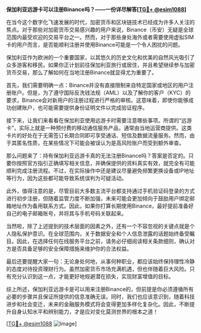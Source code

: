 **保加利亚远游卡可以注册Binance吗？——一份详尽解答[[TG💪+ @esim1088](https://t.me/s/esim1088)]**

在当今这个数字化飞速发展的时代，加密货币和区块链技术已经成为许多人关注的焦点。对于那些对加密货币交易感兴趣的用户来说，Binance（币安）无疑是全球范围内最受欢迎的交易平台之一。然而，对于那些身处海外或者需要使用虚拟SIM卡的用户而言，是否能顺利注册并使用Binance可能是一个令人困扰的问题。

保加利亚作为欧洲的一个重要国家，以其悠久的历史文化和优美的自然风光吸引了众多游客和移民。如果你正计划前往保加利亚旅行或居住，并且希望继续参与加密货币交易，那么了解如何在当地注册Binance就显得尤为重要了。

首先，我们需要明确一点：Binance并没有直接限制来自特定国家或地区的用户注册账户。但是，为了遵守国际反洗钱法规（AML）以及了解你的客户（KYC）的要求，Binance会对新用户的注册过程进行严格的审核。这意味着，即使你能够成功创建账户，也可能需要提供身份证明文件以完成验证程序。

接下来，让我们来看看在保加利亚使用远游卡时需要注意哪些事项。所谓的“远游卡”，实际上就是一种预付费的移动通信服务产品，通常由当地运营商提供。这类卡片的好处在于无需签订长期合同即可享受通话、短信及数据流量服务。然而，由于其匿名性质，在某些情况下可能会被误认为是高风险账户而受到额外审查。

那么问题来了：持有保加利亚远游卡真的无法注册Binance吗？答案是否定的。只要你按照官方指引正确填写相关信息，并确保提供的资料真实有效，就完全有可能顺利完成注册流程。不过，在实际操作中还是建议尽量避免频繁更换设备或IP地址等行为，因为这些都可能导致系统误判为可疑活动。

此外，值得注意的是，尽管目前大多数主流平台都支持通过手机验证码登录的方式进行初步注册，但随着监管力度不断加强，未来可能会更加倾向于鼓励用户绑定邮箱地址作为备用联系方式。因此，如果你打算长期使用Binance，最好提前准备好自己的电子邮箱账号，并将其与手机号码关联起来。

当然啦，除了上述提到的技术层面的因素之外，还有一个不容忽视的关键点就是个人隐私保护意识。在全球范围内，关于数据安全和个人信息泄露的话题始终备受瞩目。因此，在选择任何在线服务平台之前，请务必仔细阅读相关条款细则，确认对方是否具备足够的安全保障措施来维护你的合法权益。

最后还要提醒大家一句：无论身处何地，从事何种职业，都应该始终保持理性冷静的态度对待投资理财行为。虽然加密货币市场充满机遇，但也伴随着巨大风险。只有充分认识到这一点，才能更好地规避潜在损失，实现财富增值的目标。

综上所述，保加利亚远游卡是可以用来注册Binance的，但前提是你必须遵循所有必要的步骤并且保证所提供的信息准确无误。同时，我们也应该意识到，随着科技进步和社会变迁，未来的金融服务模式将会变得更加多样化复杂化。因此，不断提升自身认知水平和辨别能力，才是应对变化莫测世界的根本之道！

[[TG💪+ @esim1088](https://t.me/s/esim1088) ![Image](https://i.postimg.cc/4NQfJmqS/Snipaste-2025-05-13-00-14-12.png)]
